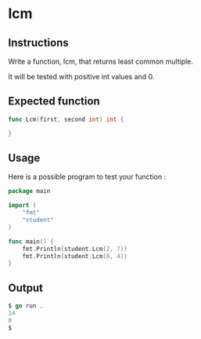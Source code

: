 # lcm
## Instructions

Write a function, lcm, that returns least common multiple.

It will be tested with positive int values and 0.
## Expected function
```go
func Lcm(first, second int) int {

}
```
## Usage

Here is a possible program to test your function :
```go
package main

import (
	"fmt"
	"student"
)

func main() {
	fmt.Println(student.Lcm(2, 7))
	fmt.Println(student.Lcm(0, 4))
}
```
## Output
```go
$ go run .
14
0
$
```
